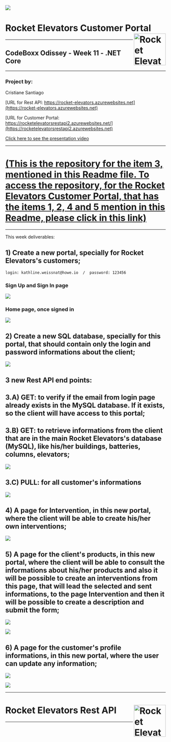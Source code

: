 ![](images/week11photo01.jpg)

# Rocket Elevators Customer Portal <img src="images/R2.png" align="right" alt="Rocket Elevators logo" width="" height="100">
-----------------------------------------------------------------------------------------------

## CodeBoxx Odissey - Week 11 - .NET Core


-----------------------------------------------------------------------------------------------
### Project by:
Cristiane Santiago

[URL for Rest API:  https://rocket-elevators.azurewebsites.net](https://rocket-elevators.azurewebsites.net)

[URL for Customer Portal:  https://rocketelevatorsrestapi2.azurewebsites.net/](https://rocketelevatorsrestapi2.azurewebsites.net)

[Click here to see the presentation video](	https://www.youtube.com/watch?v=npTVRcXBt2s)


-----------------------------------------------------------------------------------------------

# [(This is the repository for the item 3, mentioned in this Readme file. To access the repository, for the Rocket Elevators Customer Portal, that has the items 1, 2, 4 and 5 mention in this Readme, please click in this link)](https://github.com/danigrum/Rocket_Elevators_Customer_Portal_)

-----------------------------------------------------------------------------------------------

This week deliverables:

## 1) Create a new portal, specially for Rocket Elevators's customers;

    login: kathline.weissnat@howe.io  /  password: 123456

### Sign Up and Sign In page
![](images/week11photo02.jpg)


### Home page, once signed in
![](images/week11photo03.jpg)

## 2) Create a new SQL database, specially for this portal, that should contain only the login and password informations about the client;
   
![](images/week11MicrosoftAqllogo.png)

## 3 new Rest API end points:

## 3.A) GET: to verify if the email from login page already exists in the MySQL database. If it exists, so the client will have access to this portal;

## 3.B) GET: to retrieve informations from the client that are in the main Rocket Elevators's database (MySQL), like his/her buildings, batteries, columns, elevators;

![](images/week11photo08.jpg)

## 3.C) PULL: for all customer's informations

![](images/week11photo09.jpg)

## 4) A page for Intervention, in this new portal, where the client will be able to create his/her own interventions;

![](images/week11photo04.jpg)

## 5) A page for the client's products, in this new portal, where the client will be able to consult the informations about his/her products and also it will be possible to create an interventions from this page, that will lead the selected and sent informations, to the page Intervention and then it will be possible to create a description and submit the form; 

![](images/week11photo05.jpg)

![](images/week11photo06.jpg)

## 6) A page for the customer's profile informations, in this new portal, where the user can update any information;

![](images/week11photo07.jpg)


![](images/week11photo10.jpg)


-----------------------------------------------------------------------------------------------

# Rocket Elevators Rest API <img src="wwwroot/images/logo1.png" align="right" alt="Rocket Elevators logo" width="" height="100">
-----------------------------------------------------------------------------------------------
